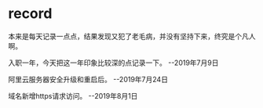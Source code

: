 # record
本来是每天记录一点点，结果发现又犯了老毛病，并没有坚持下来，终究是个凡人啊。

入职一年，今天把这一年印象比较深的点记录一下。 --2019年7月9日

阿里云服务器安全升级和重启后。 --2019年7月24日

域名新增https请求访问。 --2019年8月1日

